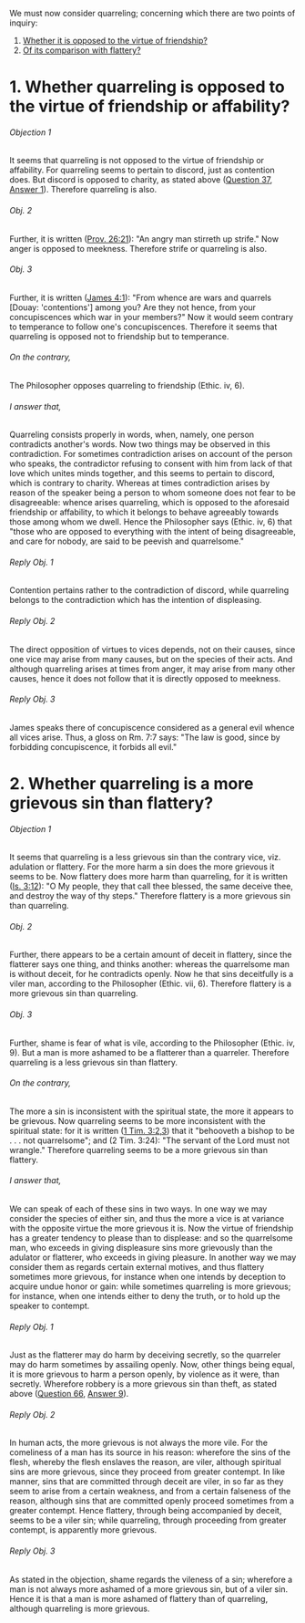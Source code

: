 We must now consider quarreling; concerning which there are two points of inquiry:  

1. [ Whether it is opposed to the virtue of friendship?](#1.%20Whether%20quarreling%20is%20opposed%20to%20the%20virtue%20of%20friendship%20or%20affability?)
2. [ Of its comparison with flattery?](#2.%20Whether%20quarreling%20is%20a%20more%20grievous%20sin%20than%20flattery?)



# 1. Whether quarreling is opposed to the virtue of friendship or affability? 

###### Objection 1
It seems that quarreling is not opposed to the virtue of friendship or affability. For quarreling seems to pertain to discord, just as contention does. But discord is opposed to charity, as stated above ([Question 37](../../001.%20Theological%20Virtues/023.%20Charity/37.%20Discord,%20Which%20Is%20Contrary%20to%20Peace.md), [Answer 1](../../001.%20Theological%20Virtues/023.%20Charity/37.%20Discord,%20Which%20Is%20Contrary%20to%20Peace.md#1.%20Whether%20discord%20is%20a%20sin?%20)). Therefore quarreling is also.  

###### Obj. 2
Further, it is written ([Prov. 26:21](http://bible.gospelcom.net/bible?Prov++26:21)): "An angry man stirreth up strife." Now anger is opposed to meekness. Therefore strife or quarreling is also.  

###### Obj. 3
Further, it is written ([James 4:1](http://bible.gospelcom.net/bible?James+4:1)): "From whence are wars and quarrels \[Douay: 'contentions'\] among you? Are they not hence, from your concupiscences which war in your members?" Now it would seem contrary to temperance to follow one's concupiscences. Therefore it seems that quarreling is opposed not to friendship but to temperance.  

###### On the contrary,
The Philosopher opposes quarreling to friendship (Ethic. iv, 6).  

###### I answer that,
Quarreling consists properly in words, when, namely, one person contradicts another's words. Now two things may be observed in this contradiction. For sometimes contradiction arises on account of the person who speaks, the contradictor refusing to consent with him from lack of that love which unites minds together, and this seems to pertain to discord, which is contrary to charity. Whereas at times contradiction arises by reason of the speaker being a person to whom someone does not fear to be disagreeable: whence arises quarreling, which is opposed to the aforesaid friendship or affability, to which it belongs to behave agreeably towards those among whom we dwell. Hence the Philosopher says (Ethic. iv, 6) that "those who are opposed to everything with the intent of being disagreeable, and care for nobody, are said to be peevish and quarrelsome."  

###### Reply Obj. 1
Contention pertains rather to the contradiction of discord, while quarreling belongs to the contradiction which has the intention of displeasing.  

###### Reply Obj. 2
The direct opposition of virtues to vices depends, not on their causes, since one vice may arise from many causes, but on the species of their acts. And although quarreling arises at times from anger, it may arise from many other causes, hence it does not follow that it is directly opposed to meekness.  

###### Reply Obj. 3
James speaks there of concupiscence considered as a general evil whence all vices arise. Thus, a gloss on Rm. 7:7 says: "The law is good, since by forbidding concupiscence, it forbids all evil."  




# 2. Whether quarreling is a more grievous sin than flattery? 

###### Objection 1
It seems that quarreling is a less grievous sin than the contrary vice, viz. adulation or flattery. For the more harm a sin does the more grievous it seems to be. Now flattery does more harm than quarreling, for it is written ([Is. 3:12](http://bible.gospelcom.net/bible?Is++3:12)): "O My people, they that call thee blessed, the same deceive thee, and destroy the way of thy steps." Therefore flattery is a more grievous sin than quarreling.  

###### Obj. 2
Further, there appears to be a certain amount of deceit in flattery, since the flatterer says one thing, and thinks another: whereas the quarrelsome man is without deceit, for he contradicts openly. Now he that sins deceitfully is a viler man, according to the Philosopher (Ethic. vii, 6). Therefore flattery is a more grievous sin than quarreling.  

###### Obj. 3
Further, shame is fear of what is vile, according to the Philosopher (Ethic. iv, 9). But a man is more ashamed to be a flatterer than a quarreler. Therefore quarreling is a less grievous sin than flattery.  

###### On the contrary,
The more a sin is inconsistent with the spiritual state, the more it appears to be grievous. Now quarreling seems to be more inconsistent with the spiritual state: for it is written ([1 Tim. 3:2,3](http://bible.gospelcom.net/bible?1+Tim++3:2,3)) that it "behooveth a bishop to be . . . not quarrelsome"; and (2 Tim. 3:24): "The servant of the Lord must not wrangle." Therefore quarreling seems to be a more grievous sin than flattery.  

###### I answer that,
We can speak of each of these sins in two ways. In one way we may consider the species of either sin, and thus the more a vice is at variance with the opposite virtue the more grievous it is. Now the virtue of friendship has a greater tendency to please than to displease: and so the quarrelsome man, who exceeds in giving displeasure sins more grievously than the adulator or flatterer, who exceeds in giving pleasure. In another way we may consider them as regards certain external motives, and thus flattery sometimes more grievous, for instance when one intends by deception to acquire undue honor or gain: while sometimes quarreling is more grievous; for instance, when one intends either to deny the truth, or to hold up the speaker to contempt.  

###### Reply Obj. 1
Just as the flatterer may do harm by deceiving secretly, so the quarreler may do harm sometimes by assailing openly. Now, other things being equal, it is more grievous to harm a person openly, by violence as it were, than secretly. Wherefore robbery is a more grievous sin than theft, as stated above ([Question 66](../064.%20Vices%20Opposed%20to%20Commutative%20Justice/064.%20/66.%20Theft%20and%20Robbery.md), [Answer 9](../064.%20Vices%20Opposed%20to%20Commutative%20Justice/064.%20/66.%20Theft%20and%20Robbery.md#9.%20Whether%20theft%20is%20a%20more%20grievous%20sin%20than%20robbery?%20)).  

###### Reply Obj. 2
In human acts, the more grievous is not always the more vile. For the comeliness of a man has its source in his reason: wherefore the sins of the flesh, whereby the flesh enslaves the reason, are viler, although spiritual sins are more grievous, since they proceed from greater contempt. In like manner, sins that are committed through deceit are viler, in so far as they seem to arise from a certain weakness, and from a certain falseness of the reason, although sins that are committed openly proceed sometimes from a greater contempt. Hence flattery, through being accompanied by deceit, seems to be a viler sin; while quarreling, through proceeding from greater contempt, is apparently more grievous.  

###### Reply Obj. 3
As stated in the objection, shame regards the vileness of a sin; wherefore a man is not always more ashamed of a more grievous sin, but of a viler sin. Hence it is that a man is more ashamed of flattery than of quarreling, although quarreling is more grievous.